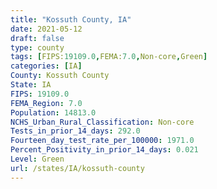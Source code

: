 ```yaml
---
title: "Kossuth County, IA"
date: 2021-05-12
draft: false
type: county
tags: [FIPS:19109.0,FEMA:7.0,Non-core,Green]
categories: [IA]
County: Kossuth County
State: IA
FIPS: 19109.0
FEMA_Region: 7.0
Population: 14813.0
NCHS_Urban_Rural_Classification: Non-core
Tests_in_prior_14_days: 292.0
Fourteen_day_test_rate_per_100000: 1971.0
Percent_Positivity_in_prior_14_days: 0.021
Level: Green
url: /states/IA/kossuth-county
---
```



